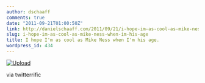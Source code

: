 ```yaml
---
author: dschaaff
comments: true
date: "2011-09-21T01:00:50Z"
link: http://danielschaaff.com/2011/09/21/i-hope-im-as-cool-as-mike-ness-when-im-his-age/
slug: i-hope-im-as-cool-as-mike-ness-when-im-his-age
title: I hope I'm as cool as Mike Ness when I'm his age.
wordpress_id: 434
---
```


[![Upload](http://posterous.com/getfile/files.posterous.com/danielschaaff/rFrrImBuunrlzsBzbpxzGJrkBaECDkfDgFgDFzrweqvwiqrjjiDskHufqqeA/upload.jpg.scaled500.jpg)](http://posterous.com/getfile/files.posterous.com/danielschaaff/rFrrImBuunrlzsBzbpxzGJrkBaECDkfDgFgDFzrweqvwiqrjjiDskHufqqeA/upload.jpg.scaled1000.jpg)

  

via twitterrific
